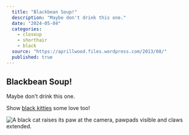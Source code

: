 ```yaml
---
  title: "Blackbean Soup!"
  description: "Maybe don't drink this one."
  date: "2024-05-04"
  categories:
    - closeup
    - shorthair
    - black
  source: "https://aprillwood.files.wordpress.com/2013/08/"
  published: true
---
```


## Blackbean Soup!

Maybe don't drink this one.

Show [black kitties](https://aprillwood.files.wordpress.com/2013/08/) some love too!

![A black cat raises its paw at the camera, pawpads visible and claws extended.](https://aprillwood.files.wordpress.com/2013/08/catpaw.jpg)
